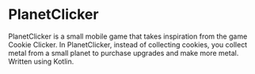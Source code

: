 # PlanetClicker
PlanetClicker is a small mobile game that takes inspiration from the game Cookie Clicker. In PlanetClicker, instead of collecting cookies, you collect metal from a small planet to purchase upgrades and make more metal. Written using Kotlin.
